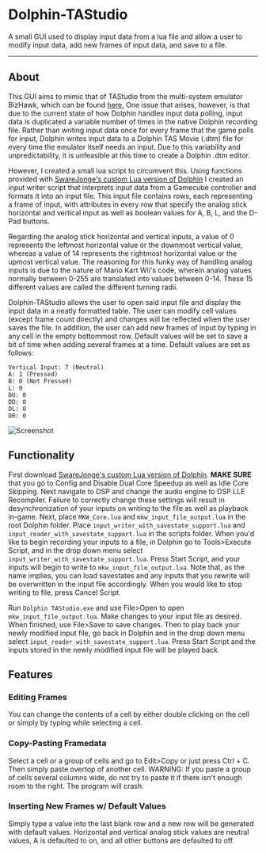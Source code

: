 # Dolphin-TAStudio
A small GUI used to display input data from a lua file and allow a user to modify input data, add new frames of input data, and save to a file.
___
## About
This GUI aims to mimic that of TAStudio from the multi-system emulator BizHawk, which can be found [here.](https://github.com/TASVideos/BizHawk) One issue that arises, however, is that due to the current state of how Dolphin handles input data polling, input data is duplicated a variable number of times in the native Dolphin recording file. Rather than writing input data once for every frame that the game polls for input, Dolphin writes input data to a Dolphin TAS Movie (.dtm) file for every time the emulator itself needs an input. Due to this variability and unpredictability, it is unfeasible at this time to create a Dolphin .dtm editor.

However, I created a small lua script to circumvent this. Using functions provided with [SwareJonge's custom Lua version of Dolphin](https://github.com/SwareJonge/Dolphin-Lua-Core) I created an input writer script that interprets input data from a Gamecube controller and formats it into an input file. This input file contains rows, each representing a frame of input, with attributes in every row that specify the analog stick horizontal and vertical input as well as boolean values for A, B, L, and the D-Pad buttons.

Regarding the analog stick horizontal and vertical inputs, a value of 0 represents the leftmost horizontal value or the downmost vertical value, whereas a value of 14 represents the rightmost horizontal value or the upmost vertical value. The reasoning for this funky way of handling analog inputs is due to the nature of Mario Kart Wii's code, wherein analog values normally between 0-255 are translated into values between 0-14. These 15 different values are called the different turning radii.

Dolphin-TAStudio allows the user to open said input file and display the input data in a neatly formatted table. The user can modify cell values (except frame count directly) and changes will be reflected when the user saves the file. In addition, the user can add new frames of input by typing in any cell in the empty bottommost row. Default values will be set to save a bit of time when adding several frames at a time. Default values are set as follows:

```Horizontal Input: 7 (Neutral)
Vertical Input: 7 (Neutral)
A: 1 (Pressed)
B: 0 (Not Pressed)
L: 0
DU: 0
DD: 0
DL: 0
DR: 0
```
![Screenshot](https://i.gyazo.com/bb3ec9f6c43c301e242a506fc17bf6e5.png)

## Functionality
First download [SwareJonge's custom Lua version of Dolphin](https://github.com/SwareJonge/Dolphin-Lua-Core). **MAKE SURE** that you go to Config and Disable Dual Core Speedup as well as Idle Core Skipping. Next navigate to DSP and change the audio engine to DSP LLE Recompiler. Failure to correctly change these settings will result in desynchronization of your inputs on writing to the file as well as playback in-game. Next, place `MKW_Core.lua` and `mkw_input_file_output.lua` in the root Dolphin folder. Place `input_writer_with_savestate_support.lua` and `input_reader_with_savestate_support.lua` in the scripts folder. When you'd like to begin recording your inputs to a file, in Dolphin go to Tools>Execute Script, and in the drop down menu select `input_writer_with_savestate_support.lua`. Press Start Script, and your inputs will begin to write to `mkw_input_file_output.lua`. Note that, as the name implies, you can load savestates and any inputs that you rewrite will be overwritten in the input file accordingly. When you would like to stop writing to file, press Cancel Script.

Run `Dolphin TAStudio.exe` and use File>Open to open `mkw_input_file_output.lua`. Make changes to your input file as desired. When finished, use File>Save to save changes. Then to play back your newly modified input file, go back in Dolphin and in the drop down menu select `input_reader_with_savestate_support.lua`. Press Start Script and the inputs stored in the newly modified input file will be played back.

## Features
### Editing Frames
You can change the contents of a cell by either double clicking on the cell or simply by typing while selecting a cell.

### Copy-Pasting Framedata
Select a cell or a group of cells and go to Edit>Copy or just press Ctrl + C. Then simply paste overtop of another cell.
WARNING: If you paste a group of cells several columns wide, do not try to paste it if there isn't enough room to the right. The program will crash.

### Inserting New Frames w/ Default Values
Simply type a value into the last blank row and a new row will be generated with default values. Horizontal and vertical analog stick values are neutral values, A is defaulted to on, and all other buttons are defaulted to off.
